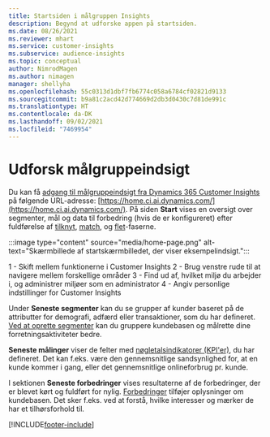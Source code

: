```yaml
---
title: Startsiden i målgruppen Insights
description: Begynd at udforske appen på startsiden.
ms.date: 08/26/2021
ms.reviewer: mhart
ms.service: customer-insights
ms.subservice: audience-insights
ms.topic: conceptual
author: NimrodMagen
ms.author: nimagen
manager: shellyha
ms.openlocfilehash: 55c0313d1dbf7fb6774c058a6784cf02821d9133
ms.sourcegitcommit: b9a81c2acd42d774669d2db3d0430c7d81de991c
ms.translationtype: HT
ms.contentlocale: da-DK
ms.lasthandoff: 09/02/2021
ms.locfileid: "7469954"
---
```

# <a name="explore-audience-insights"></a>Udforsk målgruppeindsigt

Du kan få [adgang til målgruppeindsigt fra Dynamics 365 Customer Insights](https://home.ci.ai.dynamics.com/) på følgende URL-adresse: [https://home.ci.ai.dynamics.com/](https://home.ci.ai.dynamics.com/).
På siden **Start** vises en oversigt over segmenter, mål og data til forbedring (hvis de er konfigureret) efter fuldførelse af [tilknyt](map-entities.md), [match](match-entities.md), og [flet](merge-entities.md)-faserne.

:::image type="content" source="media/home-page.png" alt-text="Skærmbillede af startskærmbilledet, der viser eksempelindsigt.":::

1 - Skift mellem funktionerne i Customer Insights 2 - Brug venstre rude til at navigere mellem forskellige områder 3 - Find ud af, hvilket miljø du arbejder i, og administrer miljøer som en administrator 4 - Angiv personlige indstillinger for Customer Insights

Under **Seneste segmenter** kan du se grupper af kunder baseret på de attributter for demografi, adfærd eller transaktioner, som du har defineret. [Ved at oprette segmenter](segments.md) kan du gruppere kundebasen og målrette dine forretningsaktiviteter bedre.

**Seneste målinger** viser de felter med [nøgletalsindikatorer (KPI'er)](measures.md), du har defineret. Det kan f.eks. være den gennemsnitlige sandsynlighed for, at en kunde kommer i gang, eller det gennemsnitlige onlineforbrug pr. kunde.

I sektionen **Seneste forbedringer** vises resultaterne af de forbedringer, der er blevet kørt og fuldført for nylig. [Forbedringer](enrichment-hub.md) tilføjer oplysninger om kundebasen. Det sker f.eks. ved at forstå, hvilke interesser og mærker de har et tilhørsforhold til.

[!INCLUDE[footer-include](../includes/footer-banner.md)]